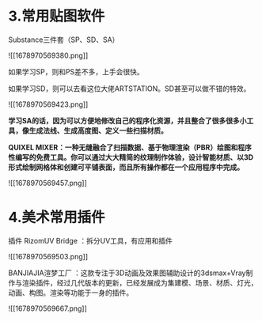 
# 3.常用贴图软件  

Substance三件套（SP、SD、SA）  

![[1678970569380.png]]  

如果学习SP，则和PS差不多，上手会很快。  

如果学习SD，则可以去看这位大佬ARTSTATION。SD甚至可以做不错的特效。  

![[1678970569423.png]]  

**学习SA的话，因为可以方便地修改自己的程序化资源，并且整合了很多很多小工具，像生成法线、生成高度图、定义一些扫描材质。**  

**QUIXEL MIXER：一种无缝融合了扫描数据、基于物理渲染（PBR）绘图和程序性编写的免费工具。你可以通过大大精简的纹理制作体验，设计智能材质、以3D形式绘制网格体和创建可平铺表面，而且所有操作都在一个应用程序中完成。**  

![[1678970569457.png]]  

# 4.美术常用插件  

插件
RizomUV Bridge ：拆分UV工具，有应用和插件  

![[1678970569503.png]]  

BANJIAJIA渲梦工厂 ：这款专注于3D动画及效果图辅助设计的3dsmax+Vray制作与渲染插件，经过几代版本的更新，已经发展成为集建模、场景、材质、灯光，动画、构图。渲染等功能于一身的插件。  

![[1678970569667.png]]  

